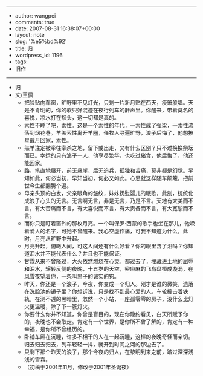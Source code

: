 - --
- author: wangpei
- comments: true
- date: 2007-08-31 16:38:07+00:00
- layout: note
- slug: '%e5%bd%92'
- title: 归
- wordpress_id: 1196
- tags:
- 旧作
- --
- 归
- 文/王佩
    - 把脸贴向车窗，旷野里不见灯光，只剩一片新月贴在西天，瘦箫般唱。天是不肯明的，你的歌只好混迹在夜行列车的鼾声里。你醒来，带着莫名的喜悦，凉水打在额头，这一切都是真的。
    - 索性不睡了吧，索性。这是一个索性的年代，一索性成了强梁，一索性流落到烟花巷。羊羔索性离开羊圈，任牧人寻遍旷野，浪子后悔了，他想披星戴月回家，索性。
    - 羔羊注定被牵往宰杀之地，留下或出走，又有什么区别？只不过换换祭坛而已。幸运的只有浪子一人，他享尽繁华，也吃过猪食，他后悔了，他还能回家。
    - 路，笔直地展开，前无悬崖，后无追兵，孤独和苦痛，莫非都是幻觉。早知如此，何必当初，早知当初，何必又如此。心思就这样随车颠簸，把前世今生都翻腾个遍。
    - 母亲头顶的白发，父亲眼角的皱纹，妹妹抚慰婴儿的眠歌，此刻，统统化成浪子心头的无言。无言啊无言，非是无言，乃是不言。天地有大美而不言，有大苦痛而不言，有大喜悦而不言，有大责备而不言，有大宽恕而不言。
    - 而你只是盯着窗外的那枚月亮。一个叫保罗·西蒙的歌手也坐在那儿，他唤着爱人的名字，可她不曾醒来。我心空虚作痛，可我不知道为什么，此时，月亮从旷野中升起。
    - 月亮升起，俯瞰人间，可这人间还有什么好看？你的眼里含了泪吗？你知道泪水并不能代表什么？并且也不能保证。
    - 甘霖从来不曾降过，大火依然燃烧在心灵。都过去了，埋藏进土地的屈辱和泪水，辗转反侧的夜晚，十五岁的天空，密麻麻的飞鸟盘桓成漩涡，在风雪夜望着你，一条叫黑子的诚实的狗。
    - 昨天，你还是一个浪子，今夜，你变成一个归人。刚才是谁的微笑，遗落在洗脸池的镜子里？你想诉说，只是找不到最心爱的人。车轮撞击着铁轨，在测不透的黑暗里，忽然一个小站，一座孤零零的房子，没什么比灯火更温暖，除了下一簇灯火。
    - 你要什么你并不知道，你曾是盲目的，现在你隐约看见，白天所赋予你的，夜晚也不会取走。肯定有一个世界，是你所不曾了解的，肯定有一种幸福，是你所不曾经历的。
    - 卧铺车厢在沉睡，许多不相干的人在一起沉睡，这样的夜晚奇怪而亲切。归去归去归去，列车轻轻一抖，就开到时间之河的那边去了。
    - 只剩下那个昨天的浪子，那个今夜的归人，在黎明到来之前，踏过深深浅浅的雪霜。
    - （初稿于2001年11月，修改于2001年圣诞夜） 
